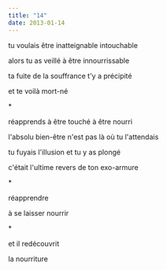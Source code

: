 ```yaml
---
title: "14"
date: 2013-01-14
---
```


tu voulais être inatteignable intouchable

alors tu as veillé
à être innourrissable

ta fuite de la souffrance
t'y a précipité

et te voilà mort-né

\*

réapprends à être touché
à être nourri

l'absolu bien-être
n'est pas là où tu l'attendais

tu fuyais l'illusion
et tu y as plongé

c'était l'ultime revers
de ton exo-armure

\*

réapprendre

à se laisser nourrir

\*

et il redécouvrit

la nourriture
